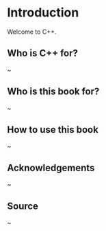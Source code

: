 # Introduction

Welcome to C++.

## Who is C++ for?

~

## Who is this book for?

~

## How to use this book

~

## Acknowledgements

~ <!-- created from MDN -->

## Source

~
